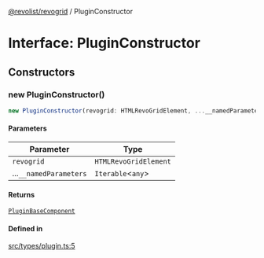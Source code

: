 [@revolist/revogrid](README.md) / PluginConstructor

# Interface: PluginConstructor

## Constructors

### new PluginConstructor()

```ts
new PluginConstructor(revogrid: HTMLRevoGridElement, ...__namedParameters: Iterable<any>): PluginBaseComponent
```

#### Parameters

| Parameter | Type |
| ------ | ------ |
| `revogrid` | `HTMLRevoGridElement` |
| ...`__namedParameters` | `Iterable`\<`any`\> |

#### Returns

[`PluginBaseComponent`](Interface.PluginBaseComponent.md)

#### Defined in

[src/types/plugin.ts:5](https://github.com/revolist/revogrid/blob/32c6316d328fcc561520e19c2a4b987d1e8a85d2/src/types/plugin.ts#L5)
